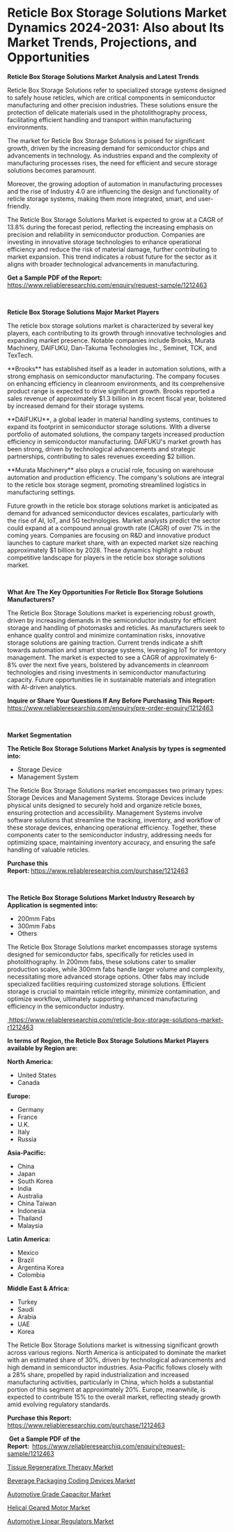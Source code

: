 <p><h1>Reticle Box Storage Solutions Market Dynamics 2024-2031: Also about Its Market Trends, Projections, and Opportunities</h1></p><p><strong>Reticle Box Storage Solutions Market Analysis and Latest Trends</strong></p>
<p><p>Reticle Box Storage Solutions refer to specialized storage systems designed to safely house reticles, which are critical components in semiconductor manufacturing and other precision industries. These solutions ensure the protection of delicate materials used in the photolithography process, facilitating efficient handling and transport within manufacturing environments. </p><p>The market for Reticle Box Storage Solutions is poised for significant growth, driven by the increasing demand for semiconductor chips and advancements in technology. As industries expand and the complexity of manufacturing processes rises, the need for efficient and secure storage solutions becomes paramount. </p><p>Moreover, the growing adoption of automation in manufacturing processes and the rise of Industry 4.0 are influencing the design and functionality of reticle storage systems, making them more integrated, smart, and user-friendly. </p><p>The Reticle Box Storage Solutions Market is expected to grow at a CAGR of 13.8% during the forecast period, reflecting the increasing emphasis on precision and reliability in semiconductor production. Companies are investing in innovative storage technologies to enhance operational efficiency and reduce the risk of material damage, further contributing to market expansion. This trend indicates a robust future for the sector as it aligns with broader technological advancements in manufacturing.</p></p>
<p><strong>Get a Sample PDF of the Report:&nbsp;</strong> <a href="https://www.reliableresearchiq.com/enquiry/request-sample/1212463?utm_campaign=103&utm_medium=2&utm_source=Github&utm_content=ia&utm_term=06102024&utm_id=reticle-box-storage-solutions">https://www.reliableresearchiq.com/enquiry/request-sample/1212463</a></p>
<p>&nbsp;</p>
<p><strong>Reticle Box Storage Solutions Major Market Players</strong></p>
<p><p>The reticle box storage solutions market is characterized by several key players, each contributing to its growth through innovative technologies and expanding market presence. Notable companies include Brooks, Murata Machinery, DAIFUKU, Dan-Takuma Technologies Inc., Seminet, TCK, and TexTech.</p><p>**Brooks** has established itself as a leader in automation solutions, with a strong emphasis on semiconductor manufacturing. The company focuses on enhancing efficiency in cleanroom environments, and its comprehensive product range is expected to drive significant growth. Brooks reported a sales revenue of approximately $1.3 billion in its recent fiscal year, bolstered by increased demand for their storage systems.</p><p>**DAIFUKU**, a global leader in material handling systems, continues to expand its footprint in semiconductor storage solutions. With a diverse portfolio of automated solutions, the company targets increased production efficiency in semiconductor manufacturing. DAIFUKU's market growth has been strong, driven by technological advancements and strategic partnerships, contributing to sales revenues exceeding $2 billion.</p><p>**Murata Machinery** also plays a crucial role, focusing on warehouse automation and production efficiency. The company's solutions are integral to the reticle box storage segment, promoting streamlined logistics in manufacturing settings.</p><p>Future growth in the reticle box storage solutions market is anticipated as demand for advanced semiconductor devices escalates, particularly with the rise of AI, IoT, and 5G technologies. Market analysts predict the sector could expand at a compound annual growth rate (CAGR) of over 7% in the coming years. Companies are focusing on R&D and innovative product launches to capture market share, with an expected market size reaching approximately $1 billion by 2028. These dynamics highlight a robust competitive landscape for players in the reticle box storage solutions market.</p></p>
<p>&nbsp;</p>
<p><strong>What Are The Key Opportunities For Reticle Box Storage Solutions Manufacturers?</strong></p>
<p><p>The Reticle Box Storage Solutions market is experiencing robust growth, driven by increasing demands in the semiconductor industry for efficient storage and handling of photomasks and reticles. As manufacturers seek to enhance quality control and minimize contamination risks, innovative storage solutions are gaining traction. Current trends indicate a shift towards automation and smart storage systems, leveraging IoT for inventory management. The market is expected to see a CAGR of approximately 6-8% over the next five years, bolstered by advancements in cleanroom technologies and rising investments in semiconductor manufacturing capacity. Future opportunities lie in sustainable materials and integration with AI-driven analytics.</p></p>
<p><strong>Inquire or Share Your Questions If Any Before Purchasing This Report:</strong> <a href="https://www.reliableresearchiq.com/enquiry/pre-order-enquiry/1212463?utm_campaign=103&utm_medium=2&utm_source=Github&utm_content=ia&utm_term=06102024&utm_id=reticle-box-storage-solutions">https://www.reliableresearchiq.com/enquiry/pre-order-enquiry/1212463</a></p>
<p>&nbsp;</p>
<p><strong>Market Segmentation</strong></p>
<p><strong>The Reticle Box Storage Solutions Market Analysis by types is segmented into:</strong></p>
<p><ul><li>Storage Device</li><li>Management System</li></ul></p>
<p><p>The Reticle Box Storage Solutions market encompasses two primary types: Storage Devices and Management Systems. Storage Devices include physical units designed to securely hold and organize reticle boxes, ensuring protection and accessibility. Management Systems involve software solutions that streamline the tracking, inventory, and workflow of these storage devices, enhancing operational efficiency. Together, these components cater to the semiconductor industry, addressing needs for optimizing space, maintaining inventory accuracy, and ensuring the safe handling of valuable reticles.</p></p>
<p><strong>Purchase this Report:&nbsp;</strong><a href="https://www.reliableresearchiq.com/purchase/1212463?utm_campaign=103&utm_medium=2&utm_source=Github&utm_content=ia&utm_term=06102024&utm_id=reticle-box-storage-solutions">https://www.reliableresearchiq.com/purchase/1212463</a></p>
<p>&nbsp;</p>
<p><strong>The Reticle Box Storage Solutions Market Industry Research by Application is segmented into:</strong></p>
<p><ul><li>200mm Fabs</li><li>300mm Fabs</li><li>Others</li></ul></p>
<p><p>The Reticle Box Storage Solutions market encompasses storage systems designed for semiconductor fabs, specifically for reticles used in photolithography. In 200mm fabs, these solutions cater to smaller production scales, while 300mm fabs handle larger volume and complexity, necessitating more advanced storage options. Other fabs may include specialized facilities requiring customized storage solutions. Efficient storage is crucial to maintain reticle integrity, minimize contamination, and optimize workflow, ultimately supporting enhanced manufacturing efficiency in the semiconductor industry.</p></p>
<p><a href="https://www.reliableresearchiq.com/reticle-box-storage-solutions-market-r1212463?utm_campaign=103&utm_medium=2&utm_source=Github&utm_content=ia&utm_term=06102024&utm_id=reticle-box-storage-solutions">&nbsp;https://www.reliableresearchiq.com/reticle-box-storage-solutions-market-r1212463</a></p>
<p><strong>In terms of Region, the Reticle Box Storage Solutions Market Players available by Region are:</strong></p>
<p>
    <p> <strong> North America: </strong>
        <ul>
            <li>United States</li>
            <li>Canada</li>
        </ul>
        </p> 
    <p> <strong> Europe: </strong>
        <ul>
            <li>Germany</li>
            <li>France</li>
            <li>U.K.</li>
            <li>Italy</li>
            <li>Russia</li>
        </ul>
        </p> 
    <p> <strong> Asia-Pacific: </strong>
        <ul>
            <li>China</li>
            <li>Japan</li>
            <li>South Korea</li>
            <li>India</li>
            <li>Australia</li>
            <li>China Taiwan</li>
            <li>Indonesia</li>
            <li>Thailand</li>
            <li>Malaysia</li>
        </ul>
        </p> 
    <p> <strong> Latin America: </strong>
        <ul>
            <li>Mexico</li>
            <li>Brazil</li>
            <li>Argentina Korea</li>
            <li>Colombia</li>
        </ul>
        </p> 
    <p> <strong> Middle East & Africa: </strong>
        <ul>
            <li>Turkey</li>
            <li>Saudi</li>
            <li>Arabia</li>
            <li>UAE</li>
            <li>Korea</li>
        </ul>
    </p>
    </p>
<p><p>The Reticle Box Storage Solutions market is witnessing significant growth across various regions. North America is anticipated to dominate the market with an estimated share of 30%, driven by technological advancements and high demand in semiconductor industries. Asia-Pacific follows closely with a 28% share, propelled by rapid industrialization and increased manufacturing activities, particularly in China, which holds a substantial portion of this segment at approximately 20%. Europe, meanwhile, is expected to contribute 15% to the overall market, reflecting steady growth amid evolving regulatory standards.</p></p>
<p><strong>Purchase this Report: </strong><a href="https://www.reliableresearchiq.com/purchase/1212463?utm_campaign=103&utm_medium=2&utm_source=Github&utm_content=ia&utm_term=06102024&utm_id=reticle-box-storage-solutions">https://www.reliableresearchiq.com/purchase/1212463</a></p>
<p>&nbsp;<strong>Get a Sample PDF of the Report:&nbsp;&nbsp;</strong><a href="https://www.reliableresearchiq.com/enquiry/request-sample/1212463?utm_campaign=103&utm_medium=2&utm_source=Github&utm_content=ia&utm_term=06102024&utm_id=reticle-box-storage-solutions">https://www.reliableresearchiq.com/enquiry/request-sample/1212463</a></p>
<p><strong></strong></p>
<p><p><a href="https://github.com/haydee0czminge/Market-Research-Report-List-1/blob/main/tissue-regenerative-therapy-market.md?utm_campaign=103&utm_medium=2&utm_source=Github&utm_content=ia&utm_term=06102024&utm_id=reticle-box-storage-solutions">Tissue Regenerative Therapy Market</a></p><p><a href="https://github.com/malandranz3ggo/Market-Research-Report-List-1/blob/main/beverage-packaging-coding-devices-market.md?utm_campaign=103&utm_medium=2&utm_source=Github&utm_content=ia&utm_term=06102024&utm_id=reticle-box-storage-solutions">Beverage Packaging Coding Devices Market</a></p><p><a href="https://issuu.com/reportprime-2/docs/automotive-grade-capacitor-market-s_86f6ffa5824c31?utm_campaign=103&utm_medium=2&utm_source=Github&utm_content=ia&utm_term=06102024&utm_id=reticle-box-storage-solutions">Automotive Grade Capacitor Market</a></p><p><a href="https://www.linkedin.com/pulse/helical-geared-motor-market-trends-detailed-study-its-segmentation-8wxbf?utm_campaign=103&utm_medium=2&utm_source=Github&utm_content=ia&utm_term=06102024&utm_id=reticle-box-storage-solutions">Helical Geared Motor Market</a></p><p><a href="https://issuu.com/reportprime-2/docs/automotive-linear-regulators-market_59a66903a28660?utm_campaign=103&utm_medium=2&utm_source=Github&utm_content=ia&utm_term=06102024&utm_id=reticle-box-storage-solutions">Automotive Linear Regulators Market</a></p></p>
